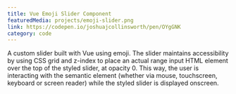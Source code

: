 ```yaml
---
title: Vue Emoji Slider Component
featuredMedia: projects/emoji-slider.png
link: https://codepen.io/joshuajcollinsworth/pen/OYgGNK
category: code
---
```


A custom slider built with Vue using emoji. The slider maintains accessibility by using CSS grid and z-index to place an actual range input HTML element over the top of the styled slider, at opacity 0. This way, the user is interacting with the semantic element (whether via mouse, touchscreen, keyboard or screen reader) while the styled slider is displayed onscreen.
